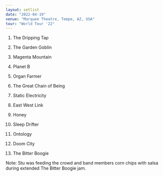 ```yaml
---
layout: setlist
date: "2022-04-19"
venue: "Marquee Theatre, Tempe, AZ, USA"
tour: "World Tour '22"
---
```



 1. The Dripping Tap

 2. The Garden Goblin

 3. Magenta Mountain

 4. Planet B

 5. Organ Farmer

 6. The Great Chain of Being

 7. Static Electricity

 8. East West Link

 9. Honey

10. Sleep Drifter

11. Ontology

12. Doom City

13. The Bitter Boogie

Note: Stu was feeding the crowd and band members corn chips with salsa during extended The Bitter Boogie jam.



